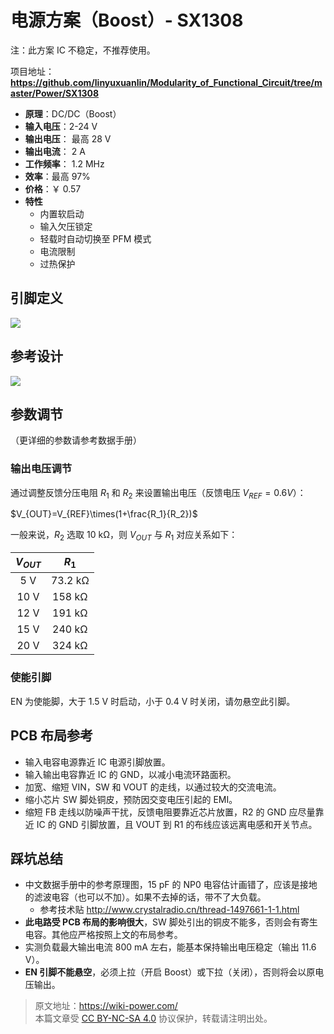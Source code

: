 # 电源方案（Boost）- SX1308

注：此方案 IC 不稳定，不推荐使用。

项目地址：**<https://github.com/linyuxuanlin/Modularity_of_Functional_Circuit/tree/master/Power/SX1308>**

- **原理**：DC/DC（Boost）
- **输入电压**：2-24 V
- **输出电压**： 最高 28 V
- **输出电流**： 2 A
- **工作频率**： 1.2 MHz
- **效率**：最高 97%
- **价格**：￥ 0.57
- **特性**
  - 内置软启动
  - 输入欠压锁定
  - 轻载时自动切换至 PFM 模式
  - 电流限制
  - 过热保护

## 引脚定义

![](https://wiki-media-1253965369.cos.ap-guangzhou.myqcloud.com/img/20210713154103.png)

## 参考设计

![](https://wiki-media-1253965369.cos.ap-guangzhou.myqcloud.com/img/20210715141625.png)

## 参数调节

（更详细的参数请参考数据手册）

### 输出电压调节

通过调整反馈分压电阻 $R_1$ 和 $R_2$ 来设置输出电压（反馈电压 $V_{REF}=0.6 V$）：

$V_{OUT}=V_{REF}\times(1+\frac{R_1}{R_2})$

一般来说，$R_2$ 选取 10 kΩ，则 $V_{OUT}$ 与 $R_1$ 对应关系如下：

| $V_{OUT}$ |  $R_1$  |
| :-------: | :-----: |
|    5 V    | 73.2 kΩ |
|   10 V    | 158 kΩ  |
|   12 V    | 191 kΩ  |
|   15 V    | 240 kΩ  |
|   20 V    | 324 kΩ  |

### 使能引脚

EN 为使能脚，大于 1.5 V 时启动，小于 0.4 V 时关闭，请勿悬空此引脚。

## PCB 布局参考

- 输入电容电源靠近 IC 电源引脚放置。
- 输入输出电容靠近 IC 的 GND，以减小电流环路面积。
- 加宽、缩短 VIN，SW 和 VOUT 的走线，以通过较大的交流电流。
- 缩小芯片 SW 脚处铜皮，预防因交变电压引起的 EMI。
- 缩短 FB 走线以防噪声干扰，反馈电阻要靠近芯片放置，R2 的 GND 应尽量靠近 IC 的 GND 引脚放置，且 VOUT 到 R1 的布线应该远离电感和开关节点。

## 踩坑总结

- 中文数据手册中的参考原理图，15 pF 的 NP0 电容估计画错了，应该是接地的滤波电容（也可以不加）。如果不去掉的话，带不了大负载。
  - 参考技术贴 <http://www.crystalradio.cn/thread-1497661-1-1.html>
- **此电路受 PCB 布局的影响很大**，SW 脚处引出的铜皮不能多，否则会有寄生电容。其他应严格按照上文的布局参考。
- 实测负载最大输出电流 800 mA 左右，能基本保持输出电压稳定（输出 11.6 V）。
- **EN 引脚不能悬空**，必须上拉（开启 Boost）或下拉（关闭），否则将会以原电压输出。

> 原文地址：<https://wiki-power.com/>  
> 本篇文章受 [CC BY-NC-SA 4.0](https://creativecommons.org/licenses/by/4.0/deed.zh) 协议保护，转载请注明出处。
